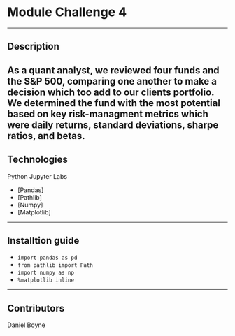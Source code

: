 # Module Challenge 4
---
## Description
As a quant analyst, we reviewed four funds and the S&P 500, comparing one another to make a decision which too add to our clients portfolio. We determined the fund with the most potential based on key risk-managment metrics which were daily returns, standard deviations, sharpe ratios, and betas.
---
## Technologies
Python
Jupyter Labs
- [Pandas]
- [Pathlib]
- [Numpy]
- [Matplotlib]

---
## Installtion guide
- ```import pandas as pd```
- ```from pathlib import Path```
- ```import numpy as np```
- ```%matplotlib inline```

---
## Contributors
Daniel Boyne